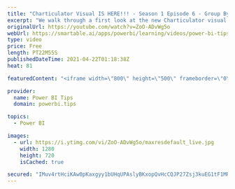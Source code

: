 ```yaml
---
title: "Charticulator Visual IS HERE!!! - Season 1 Episode 6 - Group By"
excerpt: "We walk through a first look at the new Charticulator visual from Microsoft Power BI team.    This video we are exploring the Group By feature  Official blog post about the visual: https://powerbi.microsoft.com/en-us/blog/announcing-the-new-charticulator-visual-public-preview/  Visit the early version"
originalUrl: https://youtube.com/watch?v=ZoO-ADvWg5o
webUrl: https://smartable.ai/apps/powerbi/learning/videos/power-bi-tips-charticulator-visual-is-here-season-1-episode-6-group-by/
type: video
price: Free
length: PT22M55S
publishedDateTime: 2021-04-22T01:18:38Z
heat: 81

featuredContent: "<iframe width=\"800\" height=\"500\" frameborder=\"0\" src=\"https://www.youtube.com/embed/ZoO-ADvWg5o\" allow=\"accelerometer; autoplay; encrypted-media; gyroscope; picture-in-picture\" allowfullscreen></iframe>"

provider:
  name: Power BI Tips
  domain: powerbi.tips

topics:
  - Power BI

images:
  - url: https://i.ytimg.com/vi/ZoO-ADvWg5o/maxresdefault_live.jpg
    width: 1280
    height: 720
    isCached: true

secured: "IMuv4rtHciKAw0pKaxgyy1bUHqUPAslyBKxopQvHcCQJP27Zsj3kuEG1tF1MRk0O+nh6wNfQB0N0sv17xR/Dm8B70//0v4jhXxHPxXeFPmrA2PMyIbsKlqPFYlL1ZInIHVNo4yqPc2wrrTxz4wVW8nm1TUp7JP+Occ4sXuhID9ociCz9qAvTe02U9UMNMvnjPL/atby78tidoNDuhGrurbYJQy+v/0fFsuOk+daIiTageBzF2nyLz6NowUBTWRJcFOgV3OkjfP4e03M/96BGyv13kSLCSM2OtPFkwtX+ZNkIhNgqNhQAehuObLubTK3ZEkNpJWUFlCjjlJWH9KKygNcDEKOgZ2puYawkVkHa74yf7VOWgySmmPr0Oj0VIO+hmri/ymrNGVjmKUB5gjlr9V+yWklKisS67Nym5p5hyBM=;QJssRKC/+5vf+WI+nPxUlA=="
---
```


